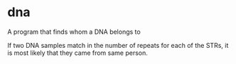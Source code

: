 # dna
A program that finds whom a DNA belongs to


If two DNA samples match in the number of repeats for each of the STRs, it is most likely that they came from same person.
